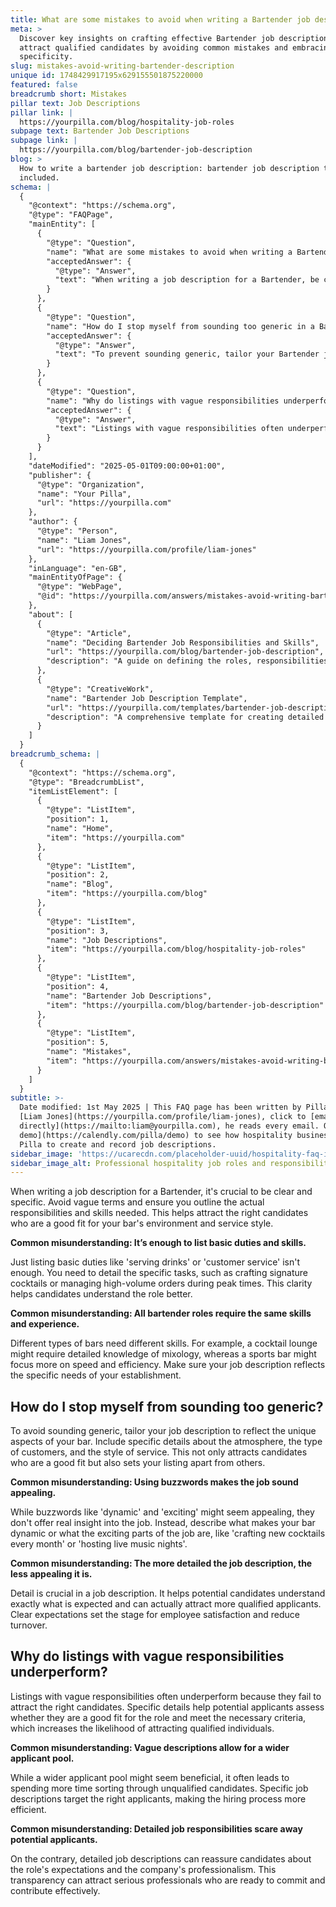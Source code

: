```yaml
---
title: What are some mistakes to avoid when writing a Bartender job description?
meta: >
  Discover key insights on crafting effective Bartender job descriptions to
  attract qualified candidates by avoiding common mistakes and embracing
  specificity.
slug: mistakes-avoid-writing-bartender-description
unique id: 1748429917195x629155501875220000
featured: false
breadcrumb short: Mistakes
pillar text: Job Descriptions
pillar link: |
  https://yourpilla.com/blog/hospitality-job-roles
subpage text: Bartender Job Descriptions
subpage link: |
  https://yourpilla.com/blog/bartender-job-description
blog: >
  How to write a bartender job description: bartender job description template
  included.
schema: |
  {
    "@context": "https://schema.org",
    "@type": "FAQPage",
    "mainEntity": [
      {
        "@type": "Question",
        "name": "What are some mistakes to avoid when writing a Bartender job description?",
        "acceptedAnswer": {
          "@type": "Answer",
          "text": "When writing a job description for a Bartender, be clear and specific. Avoid using vague terms and clearly outline the actual responsibilities and skills required. Detail specific tasks like crafting signature cocktails or managing high-volume orders during peak times to clarify the role for potential candidates. This approach attracts individuals best suited for your bar's environment and style."
        }
      },
      {
        "@type": "Question",
        "name": "How do I stop myself from sounding too generic in a Bartender job description?",
        "acceptedAnswer": {
          "@type": "Answer",
          "text": "To prevent sounding generic, tailor your Bartender job description to the unique aspects of your bar. Include specific details about the atmosphere, customer types, and service style. Describing unique elements of your bar, such as crafting new cocktails each month or hosting live music nights, makes the job appealing and distinct from others."
        }
      },
      {
        "@type": "Question",
        "name": "Why do listings with vague responsibilities underperform?",
        "acceptedAnswer": {
          "@type": "Answer",
          "text": "Listings with vague responsibilities often underperform because they fail to attract the right candidates. Detailed descriptions help potential applicants assess their suitability for the role, increasing the chances of attracting qualified individuals. Specific job details make hiring more efficient by narrowing down the applicant pool to those most fitting."
        }
      }
    ],
    "dateModified": "2025-05-01T09:00:00+01:00",
    "publisher": {
      "@type": "Organization",
      "name": "Your Pilla",
      "url": "https://yourpilla.com"
    },
    "author": {
      "@type": "Person",
      "name": "Liam Jones",
      "url": "https://yourpilla.com/profile/liam-jones"
    },
    "inLanguage": "en-GB",
    "mainEntityOfPage": {
      "@type": "WebPage",
      "@id": "https://yourpilla.com/answers/mistakes-avoid-writing-bartender-description"
    },
    "about": [
      {
        "@type": "Article",
        "name": "Deciding Bartender Job Responsibilities and Skills",
        "url": "https://yourpilla.com/blog/bartender-job-description",
        "description": "A guide on defining the roles, responsibilities, and skills necessary for a Bartender, aiding in crafting effective job descriptions."
      },
      {
        "@type": "CreativeWork",
        "name": "Bartender Job Description Template",
        "url": "https://yourpilla.com/templates/bartender-job-description",
        "description": "A comprehensive template for creating detailed job descriptions for Bartender roles to attract qualified candidates."
      }
    ]
  }
breadcrumb_schema: |
  {
    "@context": "https://schema.org",
    "@type": "BreadcrumbList",
    "itemListElement": [
      {
        "@type": "ListItem",
        "position": 1,
        "name": "Home",
        "item": "https://yourpilla.com"
      },
      {
        "@type": "ListItem",
        "position": 2,
        "name": "Blog",
        "item": "https://yourpilla.com/blog"
      },
      {
        "@type": "ListItem",
        "position": 3,
        "name": "Job Descriptions",
        "item": "https://yourpilla.com/blog/hospitality-job-roles"
      },
      {
        "@type": "ListItem",
        "position": 4,
        "name": "Bartender Job Descriptions",
        "item": "https://yourpilla.com/blog/bartender-job-description"
      },
      {
        "@type": "ListItem",
        "position": 5,
        "name": "Mistakes",
        "item": "https://yourpilla.com/answers/mistakes-avoid-writing-bartender-description"
      }
    ]
  }
subtitle: >-
  Date modified: 1st May 2025 | This FAQ page has been written by Pilla Founder,
  [Liam Jones](https://yourpilla.com/profile/liam-jones), click to [email Liam
  directly](https://mailto:liam@yourpilla.com), he reads every email. Or [book a
  demo](https://calendly.com/pilla/demo) to see how hospitality businesses use
  Pilla to create and record job descriptions.
sidebar_image: 'https://ucarecdn.com/placeholder-uuid/hospitality-faq-image.jpg'
sidebar_image_alt: Professional hospitality job roles and responsibilities
---
```

When writing a job description for a Bartender, it's crucial to be clear and specific. Avoid vague terms and ensure you outline the actual responsibilities and skills needed. This helps attract the right candidates who are a good fit for your bar's environment and service style.

**Common misunderstanding: It’s enough to list basic duties and skills.**

Just listing basic duties like 'serving drinks' or 'customer service' isn't enough. You need to detail the specific tasks, such as crafting signature cocktails or managing high-volume orders during peak times. This clarity helps candidates understand the role better.

**Common misunderstanding: All bartender roles require the same skills and experience.**

Different types of bars need different skills. For example, a cocktail lounge might require detailed knowledge of mixology, whereas a sports bar might focus more on speed and efficiency. Make sure your job description reflects the specific needs of your establishment.

## How do I stop myself from sounding too generic?

To avoid sounding generic, tailor your job description to reflect the unique aspects of your bar. Include specific details about the atmosphere, the type of customers, and the style of service. This not only attracts candidates who are a good fit but also sets your listing apart from others.

**Common misunderstanding: Using buzzwords makes the job sound appealing.**

While buzzwords like 'dynamic' and 'exciting' might seem appealing, they don't offer real insight into the job. Instead, describe what makes your bar dynamic or what the exciting parts of the job are, like 'crafting new cocktails every month' or 'hosting live music nights'.

**Common misunderstanding: The more detailed the job description, the less appealing it is.**

Detail is crucial in a job description. It helps potential candidates understand exactly what is expected and can actually attract more qualified applicants. Clear expectations set the stage for employee satisfaction and reduce turnover.

## Why do listings with vague responsibilities underperform?

Listings with vague responsibilities often underperform because they fail to attract the right candidates. Specific details help potential applicants assess whether they are a good fit for the role and meet the necessary criteria, which increases the likelihood of attracting qualified individuals.

**Common misunderstanding: Vague descriptions allow for a wider applicant pool.**

While a wider applicant pool might seem beneficial, it often leads to spending more time sorting through unqualified candidates. Specific job descriptions target the right applicants, making the hiring process more efficient.

**Common misunderstanding: Detailed job responsibilities scare away potential applicants.**

On the contrary, detailed job descriptions can reassure candidates about the role's expectations and the company's professionalism. This transparency can attract serious professionals who are ready to commit and contribute effectively.
